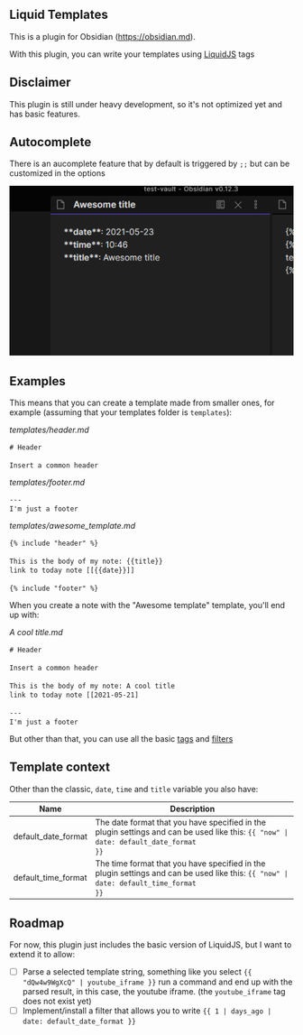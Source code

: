 ## Liquid Templates

This is a plugin for Obsidian (https://obsidian.md).

With this plugin, you can write your templates using [LiquidJS](https://liquidjs.com/) tags

## Disclaimer

This plugin is still under heavy development, so it's not optimized yet and has basic features. 

## Autocomplete

There is an aucomplete feature that by default is triggered by `;;` but can be customized in the options

![](imgs/autocomplete-liquid-templates.gif)

## Examples

This means that you can create a template made from smaller ones, for example (assuming that your templates folder is `templates`): 

*templates/header.md*
```
# Header

Insert a common header
```

*templates/footer.md*
```
---
I'm just a footer
```

*templates/awesome_template.md*
```
{% include "header" %}

This is the body of my note: {{title}}
link to today note [[{{date}}]]

{% include "footer" %}
```

When you create a note with the "Awesome template" template, you'll end up with:

*A cool title.md*
```
# Header

Insert a common header

This is the body of my note: A cool title
link to today note [[2021-05-21]

---
I'm just a footer
```

But other than that, you can use all the basic [tags](https://liquidjs.com/tags/overview.html) and [filters](https://liquidjs.com/filters/overview.html)

## Template context

Other than the classic, `date`, `time` and `title` variable you also have:

| Name                | Description                                                                                                                              |
| ------------------- | ---------------------------------------------------------------------------------------------------------------------------------------- |
| default_date_format | The date format that you have specified in the plugin settings and can be used like this: <code>{{ "now" &#124; date: default_date_format }}</code> |
| default_time_format | The time format that you have specified in the plugin settings and can be used like this: <code>{{ "now" &#124; date: default_time_format }}</code> |

## Roadmap

For now, this plugin just includes the basic version of LiquidJS, but I want to extend it to allow:

- [ ] Parse a selected template string, something like you select `{{ "dQw4w9WgXcQ" | youtube_iframe }}` run a command and end up with the parsed result, in this case, the youtube iframe. (the `youtube_iframe` tag does not exist yet)
- [ ] Implement/install a filter that allows you to write `{{ 1 | days_ago | date: default_date_format }}`